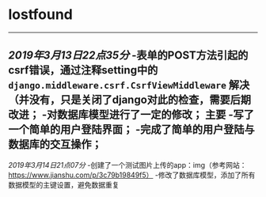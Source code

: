 # lostfound
--------------------
*2019年3月13日22点35分*
-表单的POST方法引起的csrf错误，通过注释setting中的
`django.middleware.csrf.CsrfViewMiddleware`
解决（并没有，只是关闭了django对此的检查，需要后期改进；
-对数据库模型进行了一定的修改；
**主要**
-写了一个简单的用户登陆界面；
-完成了简单的用户登陆与数据库的交互操作；
--------------------
*2019年3月14日21点07分*
-创建了一个测试图片上传的app：img（参考网站：https://www.jianshu.com/p/3c79b19849f5）
-修改了数据库模型，添加了所有数据模型的主键设置，避免数据重复
